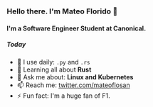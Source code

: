 ### Hello there. I'm Mateo Florido 👋

#### I'm a Software Engineer Student at Canonical.

##### Today

- 🧰 I use daily: `.py` and `.rs`
- 🌱 Learning all about **Rust**
- 💬 Ask me about: **Linux and Kubernetes**
- 📫 Reach me: [twitter.com/mateoflosan](https://twitter.com/mateoflosan)
- ⚡️ Fun fact: I'm a huge fan of F1.
